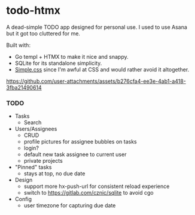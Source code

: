 # todo-htmx
A dead-simple TODO app designed for personal use. I used to use Asana but it got too cluttered for me.

Built with:
* Go templ + HTMX to make it nice and snappy.
* SQLite for its standalone simplicity.
* [Simple.css](https://simplecss.org/) since I'm awful at CSS and would rather avoid it altogether.


https://github.com/user-attachments/assets/b276cfa4-ee3e-4ab1-a418-3fba21490614



### TODO
* Tasks
    * Search
* Users/Assignees
    * CRUD
    * profile pictures for assignee bubbles on tasks
    * login?
    * default new task assignee to current user
    * private projects
* "Pinned" tasks
    * stays at top, no due date
* Design
    * support more hx-push-url for consistent reload experience
    * switch to https://gitlab.com/cznic/sqlite to avoid cgo
* Config
    * user timezone for capturing due date
